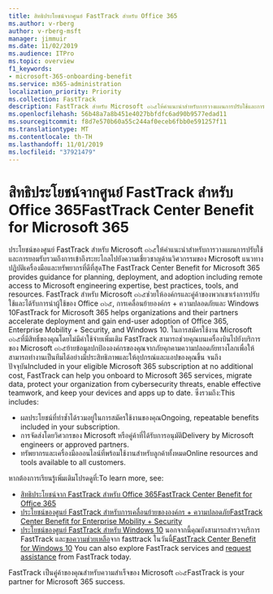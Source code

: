 ```yaml
---
title: สิทธิประโยชน์จากศูนย์ FastTrack สำหรับ Office 365
ms.author: v-rberg
author: v-rberg-msft
manager: jimmuir
ms.date: 11/02/2019
ms.audience: ITPro
ms.topic: overview
f1_keywords:
- microsoft-365-onboarding-benefit
ms.service: m365-administration
localization_priority: Priority
ms.collection: FastTrack
description: FastTrack สำหรับ Microsoft ๓๖๕ให้คำแนะนำสำหรับการวางแผนการปรับใช้และการยอมรับรวมถึงการเข้าถึงระยะไกลไปยังความเชี่ยวชาญด้านวิศวกรรมของ Microsoft แนวทางปฏิบัติเครื่องมือและทรัพยากรที่ดีที่สุด FastTrack สำหรับ Microsoft ๓๖๕ช่วยให้องค์กรและคู่ค้าของพวกเขาเร่งการปรับใช้และได้รับการนำผู้ใช้ของ Office ๓๖๕, Windows 10 และการเคลื่อนย้ายขององค์กร + ความปลอดภัย
ms.openlocfilehash: 56b48a7a8b451e4027bbfdfc6ad90b9577edad11
ms.sourcegitcommit: f8d7e570b60a55c244af0eceb6fbb0e591257f11
ms.translationtype: MT
ms.contentlocale: th-TH
ms.lasthandoff: 11/01/2019
ms.locfileid: "37921479"
---
```

# <a name="fasttrack-center-benefit-for-microsoft-365"></a><span data-ttu-id="dc163-104">สิทธิประโยชน์จากศูนย์ FastTrack สำหรับ Office 365</span><span class="sxs-lookup"><span data-stu-id="dc163-104">FastTrack Center Benefit for Microsoft 365</span></span>

<span data-ttu-id="dc163-105">ประโยชน์ของศูนย์ FastTrack สำหรับ Microsoft ๓๖๕ให้คำแนะนำสำหรับการวางแผนการปรับใช้และการยอมรับรวมถึงการเข้าถึงระยะไกลไปยังความเชี่ยวชาญด้านวิศวกรรมของ Microsoft แนวทางปฏิบัติเครื่องมือและทรัพยากรที่ดีที่สุด</span><span class="sxs-lookup"><span data-stu-id="dc163-105">The FastTrack Center Benefit for Microsoft 365 provides guidance for planning, deployment, and adoption including remote access to Microsoft engineering expertise, best practices, tools, and resources.</span></span> <span data-ttu-id="dc163-106">FastTrack สำหรับ Microsoft ๓๖๕ช่วยให้องค์กรและคู่ค้าของพวกเขาเร่งการปรับใช้และได้รับการนำผู้ใช้ของ Office ๓๖๕, การเคลื่อนย้ายองค์กร + ความปลอดภัยและ Windows 10</span><span class="sxs-lookup"><span data-stu-id="dc163-106">FastTrack for Microsoft 365 helps organizations and their partners accelerate deployment and gain end-user adoption of Office 365, Enterprise Mobility + Security, and Windows 10.</span></span> <span data-ttu-id="dc163-107">ในการสมัครใช้งาน Microsoft ๓๖๕ที่มีสิทธิ์ของคุณโดยไม่มีค่าใช้จ่ายเพิ่มเติม FastTrack สามารถช่วยคุณบนเครื่องบินไปยังบริการของ Microsoft ๓๖๕ย้ายข้อมูลปกป้ององค์กรของคุณจากภัยคุกคามความปลอดภัยทางโลกเพื่อให้สามารถทำงานเป็นทีมได้อย่างมีประสิทธิภาพและให้อุปกรณ์และแอปของคุณขึ้น จนถึงปัจจุบัน</span><span class="sxs-lookup"><span data-stu-id="dc163-107">Included in your eligible Microsoft 365 subscription at no additional cost, FastTrack can help you onboard to Microsoft 365 services, migrate data, protect your organization from cybersecurity threats, enable effective teamwork, and keep your devices and apps up to date.</span></span> <span data-ttu-id="dc163-108">ซึ่งรวมถึง:</span><span class="sxs-lookup"><span data-stu-id="dc163-108">This includes:</span></span>

- <span data-ttu-id="dc163-109">ผลประโยชน์ที่ทำซ้ำได้รวมอยู่ในการสมัครใช้งานของคุณ</span><span class="sxs-lookup"><span data-stu-id="dc163-109">Ongoing, repeatable benefits included in your subscription.</span></span>
- <span data-ttu-id="dc163-110">การจัดส่งโดยวิศวกรของ Microsoft หรือคู่ค้าที่ได้รับการอนุมัติ</span><span class="sxs-lookup"><span data-stu-id="dc163-110">Delivery by Microsoft engineers or approved partners.</span></span>
- <span data-ttu-id="dc163-111">ทรัพยากรและเครื่องมือออนไลน์ที่พร้อมใช้งานสำหรับลูกค้าทั้งหมด</span><span class="sxs-lookup"><span data-stu-id="dc163-111">Online resources and tools available to all customers.</span></span>
  
<span data-ttu-id="dc163-112">หากต้องการเรียนรู้เพิ่มเติมโปรดดูที่:</span><span class="sxs-lookup"><span data-stu-id="dc163-112">To learn more, see:</span></span>

- [<span data-ttu-id="dc163-113">สิทธิประโยชน์จาก FastTrack สำหรับ Office 365</span><span class="sxs-lookup"><span data-stu-id="dc163-113">FastTrack Center Benefit for Office 365</span></span>](O365-fasttrack-benefit-for-office-365.md) 
- [<span data-ttu-id="dc163-114">ประโยชน์ของศูนย์ FastTrack สำหรับการเคลื่อนย้ายขององค์กร + ความปลอดภัย</span><span class="sxs-lookup"><span data-stu-id="dc163-114">FastTrack Center Benefit for Enterprise Mobility + Security</span></span>](EMS-fasttrack-benefit-for-EMS.md)
- <span data-ttu-id="dc163-115">[ประโยชน์ของศูนย์ FastTrack สำหรับ Windows 10](Win-10-fasttrack-benefit-for-Windows-10.md) นอกจากนี้คุณยังสามารถสำรวจบริการ FastTrack และ[ขอความช่วยเหลือ](https://go.microsoft.com/fwlink/p/?LinkId=2003903)จาก fasttrack ในวันนี้</span><span class="sxs-lookup"><span data-stu-id="dc163-115">[FastTrack Center Benefit for Windows 10](Win-10-fasttrack-benefit-for-Windows-10.md) You can also explore FastTrack services and [request assistance](https://go.microsoft.com/fwlink/p/?LinkId=2003903) from FastTrack today.</span></span>

<span data-ttu-id="dc163-116">FastTrack เป็นคู่ค้าของคุณสำหรับความสำเร็จของ Microsoft ๓๖๕</span><span class="sxs-lookup"><span data-stu-id="dc163-116">FastTrack is your partner for Microsoft 365 success.</span></span>
  
  

 